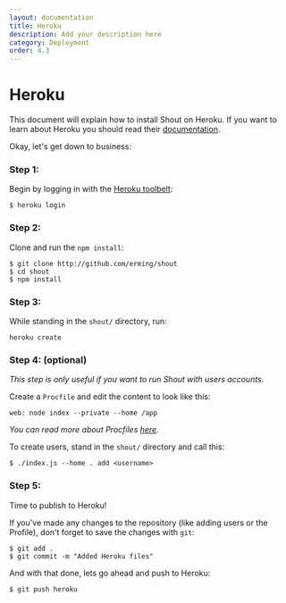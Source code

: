 ```yaml
---
layout: documentation
title: Heroku
description: Add your description here
category: Deployment
order: 4.3
---
```


# Heroku

This document will explain how to install Shout on Heroku. If you want to learn about Heroku you should read their [documentation](https://devcenter.heroku.com/articles/getting-started-with-nodejs#introduction).

Okay, let's get down to business:

### Step 1:

Begin by logging in with the [Heroku toolbelt](https://toolbelt.heroku.com/):

```
$ heroku login
```

### Step 2:

Clone and run the `npm install`:

```
$ git clone http://github.com/erming/shout
$ cd shout
$ npm install
```

### Step 3:

While standing in the `shout/` directory, run:

```
heroku create
```

### Step 4: (optional)

_This step is only useful if you want to run Shout with users accounts._

Create a `Procfile` and edit the content to look like this:

```
web: node index --private --home /app
```

_You can read more about Procfiles [here](https://devcenter.heroku.com/articles/procfile)._

To create users, stand in the `shout/` directory and call this:

```
$ ./index.js --home . add <username>
```

### Step 5:

Time to publish to Heroku!

If you've made any changes to the repository (like adding users or the Profile), don't forget to save the changes with `git`:

```
$ git add .
$ git commit -m "Added Heroku files"
```

And with that done, lets go ahead and push to Heroku:

```
$ git push heroku
```
